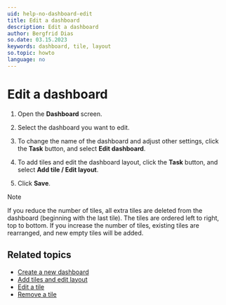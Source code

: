 ```yaml
---
uid: help-no-dashboard-edit
title: Edit a dashboard
description: Edit a dashboard
author: Bergfrid Dias
so.date: 03.15.2023
keywords: dashboard, tile, layout
so.topic: howto
language: no
---
```


# Edit a dashboard

1. Open the **Dashboard** screen.

2. Select the dashboard you want to edit.

3. To change the name of the dashboard and adjust other settings, click the **Task** button, and select **Edit dashboard**.

4. To add tiles and edit the dashboard layout, click the **Task** button, and select **Add tile / Edit layout**.

5. Click **Save**.

> [!NOTE]
> If you reduce the number of tiles, all extra tiles are deleted from the dashboard (beginning with the last tile). The tiles are ordered left to right, top to bottom. If you increase the number of tiles, existing tiles are rearranged, and new empty tiles will be added.

## Related topics

* [Create a new dashboard][1]
* [Add tiles and edit layout][2]
* [Edit a tile][3]
* [Remove a tile][4]

<!-- Referenced links -->
[1]: create.md
[2]: add-tile.md
[3]: edit-tile.md
[4]: remove-tile.md

<!-- Referenced images -->

